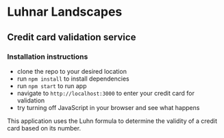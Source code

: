 # Luhnar Landscapes
## Credit card validation service

### Installation instructions

* clone the repo to your desired location
* run `npm install` to install dependencies
* run `npm start` to run app
* navigate to `http://localhost:3000` to enter your credit card for validation
* try turning off JavaScript in your browser and see what happens

This application uses the Luhn formula to determine the validity of a credit card based on its number.
